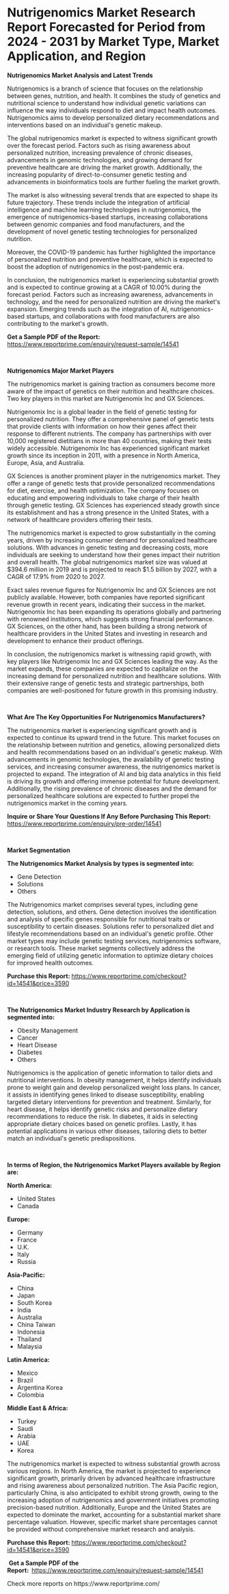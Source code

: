 <p><h1>Nutrigenomics Market Research Report Forecasted for Period from 2024 -  2031 by Market Type, Market Application, and Region</h1></p><p><strong>Nutrigenomics Market Analysis and Latest Trends</strong></p>
<p><p>Nutrigenomics is a branch of science that focuses on the relationship between genes, nutrition, and health. It combines the study of genetics and nutritional science to understand how individual genetic variations can influence the way individuals respond to diet and impact health outcomes. Nutrigenomics aims to develop personalized dietary recommendations and interventions based on an individual's genetic makeup.</p><p>The global nutrigenomics market is expected to witness significant growth over the forecast period. Factors such as rising awareness about personalized nutrition, increasing prevalence of chronic diseases, advancements in genomic technologies, and growing demand for preventive healthcare are driving the market growth. Additionally, the increasing popularity of direct-to-consumer genetic testing and advancements in bioinformatics tools are further fueling the market growth.</p><p>The market is also witnessing several trends that are expected to shape its future trajectory. These trends include the integration of artificial intelligence and machine learning technologies in nutrigenomics, the emergence of nutrigenomics-based startups, increasing collaborations between genomic companies and food manufacturers, and the development of novel genetic testing technologies for personalized nutrition.</p><p>Moreover, the COVID-19 pandemic has further highlighted the importance of personalized nutrition and preventive healthcare, which is expected to boost the adoption of nutrigenomics in the post-pandemic era.</p><p>In conclusion, the nutrigenomics market is experiencing substantial growth and is expected to continue growing at a CAGR of 10.00% during the forecast period. Factors such as increasing awareness, advancements in technology, and the need for personalized nutrition are driving the market's expansion. Emerging trends such as the integration of AI, nutrigenomics-based startups, and collaborations with food manufacturers are also contributing to the market's growth.</p></p>
<p><strong>Get a Sample PDF of the Report:&nbsp;</strong> <a href="https://www.reportprime.com/enquiry/request-sample/14541">https://www.reportprime.com/enquiry/request-sample/14541</a></p>
<p>&nbsp;</p>
<p><strong>Nutrigenomics Major Market Players</strong></p>
<p><p>The nutrigenomics market is gaining traction as consumers become more aware of the impact of genetics on their nutrition and healthcare choices. Two key players in this market are Nutrigenomix Inc and GX Sciences. </p><p>Nutrigenomix Inc is a global leader in the field of genetic testing for personalized nutrition. They offer a comprehensive panel of genetic tests that provide clients with information on how their genes affect their response to different nutrients. The company has partnerships with over 10,000 registered dietitians in more than 40 countries, making their tests widely accessible. Nutrigenomix Inc has experienced significant market growth since its inception in 2011, with a presence in North America, Europe, Asia, and Australia.</p><p>GX Sciences is another prominent player in the nutrigenomics market. They offer a range of genetic tests that provide personalized recommendations for diet, exercise, and health optimization. The company focuses on educating and empowering individuals to take charge of their health through genetic testing. GX Sciences has experienced steady growth since its establishment and has a strong presence in the United States, with a network of healthcare providers offering their tests.</p><p>The nutrigenomics market is expected to grow substantially in the coming years, driven by increasing consumer demand for personalized healthcare solutions. With advances in genetic testing and decreasing costs, more individuals are seeking to understand how their genes impact their nutrition and overall health. The global nutrigenomics market size was valued at $394.6 million in 2019 and is projected to reach $1.5 billion by 2027, with a CAGR of 17.9% from 2020 to 2027.</p><p>Exact sales revenue figures for Nutrigenomix Inc and GX Sciences are not publicly available. However, both companies have reported significant revenue growth in recent years, indicating their success in the market. Nutrigenomix Inc has been expanding its operations globally and partnering with renowned institutions, which suggests strong financial performance. GX Sciences, on the other hand, has been building a strong network of healthcare providers in the United States and investing in research and development to enhance their product offerings.</p><p>In conclusion, the nutrigenomics market is witnessing rapid growth, with key players like Nutrigenomix Inc and GX Sciences leading the way. As the market expands, these companies are expected to capitalize on the increasing demand for personalized nutrition and healthcare solutions. With their extensive range of genetic tests and strategic partnerships, both companies are well-positioned for future growth in this promising industry.</p></p>
<p>&nbsp;</p>
<p><strong>What Are The Key Opportunities For Nutrigenomics Manufacturers?</strong></p>
<p><p>The nutrigenomics market is experiencing significant growth and is expected to continue its upward trend in the future. This market focuses on the relationship between nutrition and genetics, allowing personalized diets and health recommendations based on an individual's genetic makeup. With advancements in genomic technologies, the availability of genetic testing services, and increasing consumer awareness, the nutrigenomics market is projected to expand. The integration of AI and big data analytics in this field is driving its growth and offering immense potential for future development. Additionally, the rising prevalence of chronic diseases and the demand for personalized healthcare solutions are expected to further propel the nutrigenomics market in the coming years.</p></p>
<p><strong>Inquire or Share Your Questions If Any Before Purchasing This Report:</strong> <a href="https://www.reportprime.com/enquiry/pre-order/14541">https://www.reportprime.com/enquiry/pre-order/14541</a></p>
<p>&nbsp;</p>
<p><strong>Market Segmentation</strong></p>
<p><strong>The Nutrigenomics Market Analysis by types is segmented into:</strong></p>
<p><ul><li>Gene Detection</li><li>Solutions</li><li>Others</li></ul></p>
<p><p>The Nutrigenomics market comprises several types, including gene detection, solutions, and others. Gene detection involves the identification and analysis of specific genes responsible for nutritional traits or susceptibility to certain diseases. Solutions refer to personalized diet and lifestyle recommendations based on an individual's genetic profile. Other market types may include genetic testing services, nutrigenomics software, or research tools. These market segments collectively address the emerging field of utilizing genetic information to optimize dietary choices for improved health outcomes.</p></p>
<p><strong>Purchase this Report:&nbsp;</strong><a href="https://www.reportprime.com/checkout?id=14541&price=3590">https://www.reportprime.com/checkout?id=14541&price=3590</a></p>
<p>&nbsp;</p>
<p><strong>The Nutrigenomics Market Industry Research by Application is segmented into:</strong></p>
<p><ul><li>Obesity Management</li><li>Cancer</li><li>Heart Disease</li><li>Diabetes</li><li>Others</li></ul></p>
<p><p>Nutrigenomics is the application of genetic information to tailor diets and nutritional interventions. In obesity management, it helps identify individuals prone to weight gain and develop personalized weight loss plans. In cancer, it assists in identifying genes linked to disease susceptibility, enabling targeted dietary interventions for prevention and treatment. Similarly, for heart disease, it helps identify genetic risks and personalize dietary recommendations to reduce the risk. In diabetes, it aids in selecting appropriate dietary choices based on genetic profiles. Lastly, it has potential applications in various other diseases, tailoring diets to better match an individual's genetic predispositions.</p></p>
<p>&nbsp;</p>
<p><strong>In terms of Region, the Nutrigenomics Market Players available by Region are:</strong></p>
<p>
    <p> <strong> North America: </strong>
        <ul>
            <li>United States</li>
            <li>Canada</li>
        </ul>
        </p> 
    <p> <strong> Europe: </strong>
        <ul>
            <li>Germany</li>
            <li>France</li>
            <li>U.K.</li>
            <li>Italy</li>
            <li>Russia</li>
        </ul>
        </p> 
    <p> <strong> Asia-Pacific: </strong>
        <ul>
            <li>China</li>
            <li>Japan</li>
            <li>South Korea</li>
            <li>India</li>
            <li>Australia</li>
            <li>China Taiwan</li>
            <li>Indonesia</li>
            <li>Thailand</li>
            <li>Malaysia</li>
        </ul>
        </p> 
    <p> <strong> Latin America: </strong>
        <ul>
            <li>Mexico</li>
            <li>Brazil</li>
            <li>Argentina Korea</li>
            <li>Colombia</li>
        </ul>
        </p> 
    <p> <strong> Middle East & Africa: </strong>
        <ul>
            <li>Turkey</li>
            <li>Saudi</li>
            <li>Arabia</li>
            <li>UAE</li>
            <li>Korea</li>
        </ul>
    </p>
    </p>
<p><p>The nutrigenomics market is expected to witness substantial growth across various regions. In North America, the market is projected to experience significant growth, primarily driven by advanced healthcare infrastructure and rising awareness about personalized nutrition. The Asia Pacific region, particularly China, is also anticipated to exhibit strong growth, owing to the increasing adoption of nutrigenomics and government initiatives promoting precision-based nutrition. Additionally, Europe and the United States are expected to dominate the market, accounting for a substantial market share percentage valuation. However, specific market share percentages cannot be provided without comprehensive market research and analysis.</p></p>
<p><strong>Purchase this Report: </strong><a href="https://www.reportprime.com/checkout?id=14541&price=3590">https://www.reportprime.com/checkout?id=14541&price=3590</a></p>
<p>&nbsp;<strong>Get a Sample PDF of the Report:&nbsp;&nbsp;</strong><a href="https://www.reportprime.com/enquiry/request-sample/14541">https://www.reportprime.com/enquiry/request-sample/14541</a></p>
<p><strong></strong></p>
<p>Check more reports on https://www.reportprime.com/</p>